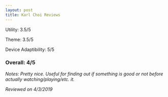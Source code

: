 ```yaml
---
layout: post
title: Karl Choi Reviews
---
```


Utility: 3.5/5

Theme: 3.5/5

Device Adaptibility: 5/5

### Overall: 4/5

*Notes: Pretty nice. Useful for finding out if something is good or not before actually watching/playing/etc. it.*

*Reviewed on 4/3/2019*

